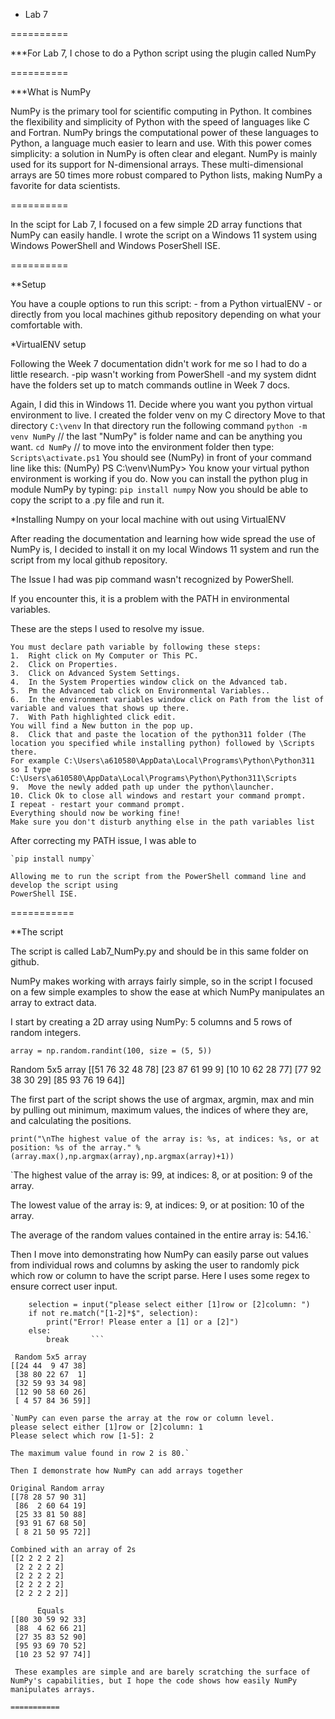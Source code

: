 * Lab 7

==========

***For Lab 7, I chose to do a Python script using the plugin called NumPy

==========

***What is NumPy

NumPy is the primary tool for scientific computing in Python. It combines the flexibility and simplicity of Python with the speed of languages like C and Fortran. NumPy brings the computational power of these languages to Python, a language much easier to learn and use. With this power comes simplicity: a solution in NumPy is often clear and elegant. NumPy is mainly used for its support for N-dimensional arrays. These multi-dimensional arrays are 50 times more robust compared to Python lists, making NumPy a favorite for data scientists.

==========

In the scipt for Lab 7, I focused on a few simple 2D array functions that NumPy can easily handle. I wrote the script on a Windows 11 system using Windows PowerShell and Windows PoserShell ISE.

==========

**Setup

You have a couple options to run this script:
    - from a Python virtualENV
    - or directly from you local machines github repository
    depending on what your comfortable with.

*VirtualENV setup

Following the Week 7 documentation didn't work for me so I had to do a little research.
    -pip wasn't working from PowerShell
    -and my system didnt have the folders set up to match commands outline in Week 7 docs.

Again, I did this in Windows 11.
Decide where you want you python virtual environment to live.
    I created the folder venv on my C directory
    Move to that directory
    `C:\venv`
    In that directory run the following command
    `python -m venv NumPy`   // the last "NumPy" is folder name and can be anything you want.
    `cd NumPy`   // to move into the environment folder then type:
    `Scripts\activate.ps1`
    You should see (NumPy) in front of your command line like this:
    (NumPy) PS C:\venv\NumPy>
    You know your virtual python environment is working if you do.
    Now you can install the python plug in module NumPy by typing:
    `pip install numpy`
    Now you should be able to copy the script to a .py file and run it.

*Installing Numpy on your local machine with out using VirtualENV

After reading the documentation and learning how wide spread the use of NumPy is, 
I decided to install it on my local Windows 11 system and run the script from my 
local github repository.

The Issue I had was pip command wasn't recognized by PowerShell.

If you encounter this, it is a problem with the PATH in environmental variables.

These are the steps I used to resolve my issue.

    You must declare path variable by following these steps:
    1.	Right click on My Computer or This PC.
    2.	Click on Properties.
    3.	Click on Advanced System Settings.
    4.	In the System Properties window click on the Advanced tab.
    5.	Pm the Advanced tab click on Environmental Variables..
    6.  In the environment variables window click on Path from the list of variable and values that shows up there.
    7.  With Path highlighted click edit. 
    You will find a New button in the pop up.
    8.  Click that and paste the location of the python311 folder (The location you specified while installing python) followed by \Scripts there.
    For example C:\Users\a610580\AppData\Local\Programs\Python\Python311 
    so I type   C:\Users\a610580\AppData\Local\Programs\Python\Python311\Scripts
    9.  Move the newly added path up under the python\launcher.
    10. Click Ok to close all windows and restart your command prompt.
    I repeat - restart your command prompt.
    Everything should now be working fine! 
    Make sure you don't disturb anything else in the path variables list 

After correcting my PATH issue, I was able to

    `pip install numpy`
    
    Allowing me to run the script from the PowerShell command line and develop the script using
    PowerShell ISE.

===========

**The script

The script is called Lab7_NumPy.py and should be in this same folder on github.

NumPy makes working with arrays fairly simple, so in the script I focused on a few simple 
examples to show the ease at which NumPy manipulates an array to extract data.

I start by creating a 2D array using NumPy: 5 columns and 5 rows of random integers.

```array = np.random.randint(100, size = (5, 5))```

 Random 5x5 array
[[51 76 32 48 78]
 [23 87 61 99  9]
 [10 10 62 28 77]
 [77 92 38 30 29]
 [85 93 76 19 64]]

The first part of the script shows the use of argmax, argmin, max and min by pulling out minimum, maximum values, the indices of where they are, and calculating the positions.

```print("\nThe highest value of the array is: %s, at indices: %s, or at position: %s of the array." % (array.max(),np.argmax(array),np.argmax(array)+1))```

`The highest value of the array is: 99, at indices: 8, or at position: 9 of the array.

The lowest value of the array is: 9, at indices: 9, or at position: 10 of the array.

The average of the random values contained in the entire array is: 54.16.`

Then I move into demonstrating how NumPy can easily parse out values from individual rows and columns
by asking the user to randomly pick which row or column to have the script parse.
Here I uses some regex to ensure correct user input.

```while True:
    selection = input("please select either [1]row or [2]column: ")
    if not re.match("[1-2]*$", selection):
        print("Error! Please enter a [1] or a [2]")
    else:
        break     ```

 Random 5x5 array
[[24 44  9 47 38]
 [38 80 22 67  1]
 [32 59 93 34 98]
 [12 90 58 60 26]
 [ 4 57 84 36 59]]

`NumPy can even parse the array at the row or column level.
please select either [1]row or [2]column: 1
Please select which row [1-5]: 2

The maximum value found in row 2 is 80.`

Then I demonstrate how NumPy can add arrays together

Original Random array
[[78 28 57 90 31]
 [86  2 60 64 19]
 [25 33 81 50 88]
 [93 91 67 68 50]
 [ 8 21 50 95 72]]

Combined with an array of 2s
[[2 2 2 2 2]
 [2 2 2 2 2]
 [2 2 2 2 2]
 [2 2 2 2 2]
 [2 2 2 2 2]]

      Equals
[[80 30 59 92 33]
 [88  4 62 66 21]
 [27 35 83 52 90]
 [95 93 69 70 52]
 [10 23 52 97 74]]

 These examples are simple and are barely scratching the surface of NumPy's capabilities, but I hope the code shows how easily NumPy manipulates arrays.

===========
